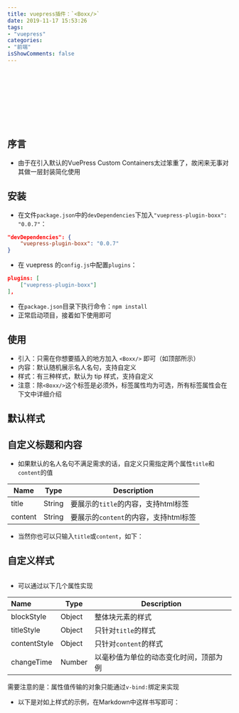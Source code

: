 ```yaml
---
title: vuepress插件：`<Boxx/>`
date: 2019-11-17 15:53:26
tags:
- "vuepress"
categories:
- "前端"
isShowComments: false
---
```


<div style="height: 120px">
<Boxx changeTime='1200' />
</div>

## 序言

- 由于在引入默认的VuePress Custom Containers太过笨重了，故闲来无事对其做一层封装简化使用

## 安装

- 在文件`package.json`中的`devDependencies`下加入`"vuepress-plugin-boxx": "0.0.7"`：

```json
"devDependencies": {
    "vuepress-plugin-boxx": "0.0.7"
}
```

- 在 vuepress 的`config.js`中配置`plugins`：

```json
plugins: [
    ["vuepress-plugin-boxx"]
],
```

- 在`package.json`目录下执行命令：`npm install`
- 正常启动项目，接着如下使用即可

## 使用

- 引入：只需在你想要插入的地方加入 `<Boxx/>` 即可（如顶部所示）
- 内容：默认随机展示名人名句，支持自定义
- 样式：有三种样式，默认为 tip 样式，支持自定义
- 注意：除`<Boxx/>`这个标签是必须外，标签属性均为可选，所有标签属性会在下文中详细介绍

## 默认样式

<Boxx type="tip" title="tip" content="只需一行：<code> &#60;Boxx type='tip' title='自定义' content='自定义' /> </code> " />

<Boxx type="warning" title="warning" content="只需一行：<code> &#60;Boxx type='warning' title='自定义' content='自定义' /> </code>" />

<Boxx type="danger" title="danger" content="只需一行：<code> &#60;Boxx type='danger' title='自定义' content='自定义' /> </code>" />

## 自定义标题和内容

- 如果默认的名人名句不满足需求的话，自定义只需指定两个属性`title`和`content`的值

| Name    | Type   | Description             |
| ------- | ------ | ----------------------- |
| title   | String | 要展示的`title`的内容，支持html标签   |
| content | String | 要展示的`content`的内容，支持html标签 |

- 当然你也可以只输入`title`或`content`，如下：

<Boxx type="warning" :blockStyle="title01" title="短短的 title：<code> &#60;Boxx type='warning' title='自定义' /> </code>"/>
<Boxx type="danger" :blockStyle="content01" content="更短短的 content：<code> &#60;Boxx type='danger' content='自定义' /> </code>"/>

## 自定义样式

<marquee>

<Boxx :blockStyle="blockStyle"  />
<Boxx type="warning" :blockStyle="titleStyle" :titleStyle="titleStyle" changeTime="1000" title="我是一个大大的且变化的 title"/>
<Boxx type="danger" :blockStyle="contentStyle" :contentStyle="contentStyle" content="我是一个小小的<br><marquee>content</marquee>"/>

</marquee>

- 可以通过以下几个属性实现

| Name         | Type   | Description           |
| :----------- | ------ | --------------------- |
| blockStyle   | Object | 整体块元素的样式      |
| titleStyle   | Object | 只针对`title`的样式   |
| contentStyle | Object | 只针对`content`的样式 |
| changeTime | Number | 以毫秒值为单位的动态变化时间，顶部为例 |

需要注意的是：属性值传输的对象只能通过`v-bind:`绑定来实现

- 以下是对如上样式的示例，在Markdown中这样书写即可：

<marquee>
<Boxx :blockStyle="blockStyle"  />
<Boxx type="warning" :blockStyle="titleStyle" :titleStyle="titleStyle" changeTime="1000" title="我是一个大大的且变化的 title"/>
<Boxx type="danger" :blockStyle="contentStyle" :contentStyle="contentStyle" content="我是一个小小的<br><marquee>content</marquee>"/>
</marquee>

<script>
	export default {
		data() {
			return {
				blockStyle: {'background':'#eee','color':'red'},
                titleStyle: {'margin-right': '10%','font-size':'16px'},
                contentStyle: {'margin-right': '20%','font-size':'10px',
                               "margin-top": "1rem","margin-bottom": "0.4rem"},
			}
		}
	}
</script>



<script>
	export default {
		data() {
			return {
                title01: {'margin-right': '10%'},
                content01: {'margin-right': '20%'},
				blockStyle: {'background':'#eee','color':'red'},
                titleStyle: {'margin-right': '10%','font-size':'16px'},
                contentStyle: {'margin-right': '20%','font-size':'10px',
                               "margin-top": "1rem","margin-bottom": "0.4rem"},
			}
		}
	}
</script>